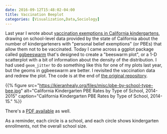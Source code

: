 ```yaml
---
date: 2016-09-12T15:48:02-04:00
title: Vaccination Beeplot
categories: [Visualization,Data,Sociology]
---
```


Last year I wrote about [vaccination exemptions in California kindergartens](https://kieranhealy.org/blog/archives/2015/02/03/another-look-at-the-california-vaccination-data/), drawing on school-level data provided by the state of California about the number of kindergarteners with "personal belief exemptions" (or PBEs) that allow them not to be vaccinated. Today I came across a ggplot package called [ggbeeswarm](https://github.com/eclarke/ggbeeswarm) that's designed to create a "beeswarm plot", or a 1-D scatterplot with a bit of information about the density of the distribution. I had used `geom_jitter` to do something like this for one of my plots last year, but the geoms in ggbeeswarm are  better. I revisited the vaccination data and redrew the plot. The code is at the end of [the original repository](https://github.com/kjhealy/vaccines-ca). 

{{% figure src="https://kieranhealy.org/files/misc/pbe-by-school-type-bee.jpg" alt="California Kindergarten PBE Rates by Type of School, 2014-2015" caption="California Kindergarten PBE Rates by Type of School, 2014-15." %}}

There's a [PDF available](http://kieranhealy.org/files/misc/pbe-by-school-type-bee.pdf) as well.

As a reminder, each circle is a school, and each circle shows kindergarten enrollments, not the overall school size. 

